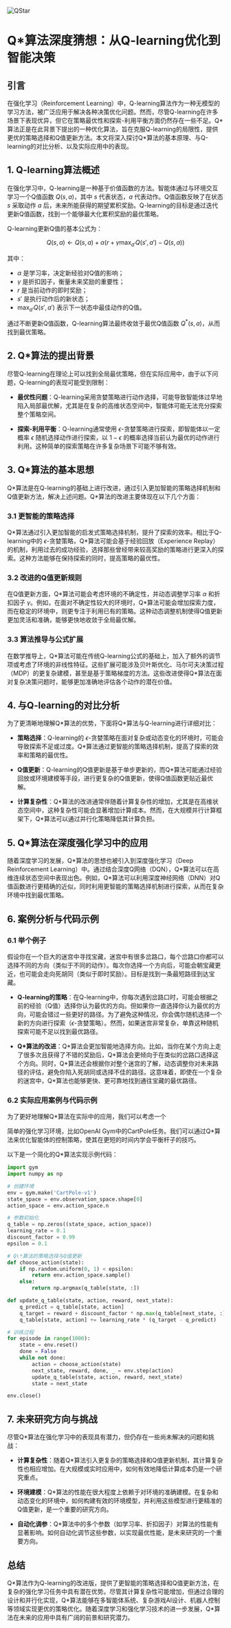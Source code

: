 ![QStar](BigModel/QStar/QStar.jpg)
# Q*算法深度猜想：从Q-learning优化到智能决策

## 引言

在强化学习（Reinforcement Learning）中，Q-learning算法作为一种无模型的学习方法，被广泛应用于解决各种决策优化问题。然而，尽管Q-learning在许多场景下表现优异，但它在策略最优性和探索-利用平衡方面仍然存在一些不足。Q\*算法正是在此背景下提出的一种优化算法，旨在克服Q-learning的局限性，提供更优的策略选择和Q值更新方法。本文将深入探讨Q\*算法的基本原理、与Q-learning的对比分析、以及实际应用中的表现。

## 1. Q-learning算法概述

在强化学习中，Q-learning是一种基于价值函数的方法。智能体通过与环境交互学习一个Q值函数 $Q(s, a)$，其中 $s$ 代表状态，$a$ 代表动作。Q值函数反映了在状态 $s$ 采取动作 $a$ 后，未来所能获得的期望累积奖励。Q-learning的目标是通过迭代更新Q值函数，找到一个能够最大化累积奖励的最优策略。

Q-learning更新Q值的基本公式为：

$$
Q(s, a) \leftarrow Q(s, a) + \alpha \left( r + \gamma \max_{a'} Q(s', a') - Q(s, a) \right)
$$

其中：
- $\alpha$ 是学习率，决定新经验对Q值的影响；
- $\gamma$ 是折扣因子，衡量未来奖励的重要性；
- $r$ 是当前动作的即时奖励；
- $s'$ 是执行动作后的新状态；
- $\max_{a'} Q(s', a')$ 表示下一状态中最佳动作的Q值。

通过不断更新Q值函数，Q-learning算法最终收敛于最优Q值函数 $Q^*(s, a)$，从而找到最优策略。

## 2. Q\*算法的提出背景

尽管Q-learning在理论上可以找到全局最优策略，但在实际应用中，由于以下问题，Q-learning的表现可能受到限制：

- **最优性问题**：Q-learning采用贪婪策略进行动作选择，可能导致智能体过早地陷入局部最优解，尤其是在复杂的高维状态空间中，智能体可能无法充分探索整个策略空间。
  
- **探索-利用平衡**：Q-learning通常使用 $\epsilon$-贪婪策略进行探索，即智能体以一定概率 $\epsilon$ 随机选择动作进行探索，以 $1-\epsilon$ 的概率选择当前认为最优的动作进行利用。这种简单的探索策略在许多复杂场景下可能不够有效。

## 3. Q\*算法的基本思想

Q\*算法是在Q-learning的基础上进行改进，通过引入更加智能的策略选择机制和Q值更新方法，解决上述问题。Q\*算法的改进主要体现在以下几个方面：

### 3.1 更智能的策略选择

Q\*算法通过引入更加智能的启发式策略选择机制，提升了探索的效率。相比于Q-learning中的 $\epsilon$-贪婪策略，Q\*算法可能会基于经验回放（Experience Replay）的机制，利用过去的成功经验，选择那些曾经带来较高奖励的策略进行更深入的探索。这种方法能够在保持探索的同时，提高策略的最优性。

### 3.2 改进的Q值更新规则

在Q值更新方面，Q\*算法可能会考虑环境的不确定性，并动态调整学习率 $\alpha$ 和折扣因子 $\gamma$。例如，在面对不确定性较大的环境时，Q\*算法可能会增加探索力度，而在稳定的环境中，则更专注于利用已有的策略。这种动态调整机制使得Q值更新更加灵活和准确，能够更快地收敛于全局最优解。

### 3.3 算法推导与公式扩展

在数学推导上，Q\*算法可能在传统Q-learning公式的基础上，加入了额外的调节项或考虑了环境的非线性特征。这些扩展可能涉及贝叶斯优化、马尔可夫决策过程（MDP）的更复杂建模，甚至是基于策略梯度的方法。这些改进使得Q\*算法在面对复杂决策问题时，能够更加准确地评估各个动作的潜在价值。

## 4. 与Q-learning的对比分析

为了更清晰地理解Q\*算法的优势，下面将Q\*算法与Q-learning进行详细对比：

- **策略选择**：Q-learning的 $\epsilon$-贪婪策略在面对复杂或动态变化的环境时，可能会导致探索不足或过度。Q\*算法通过更智能的策略选择机制，提高了探索的效率和策略的最优性。
  
- **Q值更新**：Q-learning的Q值更新是基于单步更新的，而Q\*算法可能通过经验回放或环境建模等手段，进行更复杂的Q值更新，使得Q值函数更贴近最优解。
  
- **计算复杂性**：Q\*算法的改进通常伴随着计算复杂性的增加，尤其是在高维状态空间中，这种复杂性可能会显著增加计算成本。然而，在大规模并行计算框架下，Q\*算法可以通过并行化策略降低其计算负担。

## 5. Q\*算法在深度强化学习中的应用

随着深度学习的发展，Q\*算法的思想也被引入到深度强化学习（Deep Reinforcement Learning）中。通过结合深度Q网络（DQN），Q\*算法可以在高维连续状态空间中表现出色。例如，Q\*算法可以利用深度神经网络（DNN）对Q值函数进行更精确的近似，同时利用更智能的策略选择机制进行探索，从而在复杂环境中找到最优策略。

## 6. 案例分析与代码示例

### 6.1 举个例子

假设你在一个巨大的迷宫中寻找宝藏，迷宫中有很多岔路口，每个岔路口你都可以选择不同的方向（类似于不同的动作）。每次你选择一个方向后，可能会朝宝藏更近，也可能会走向死胡同（类似于即时奖励）。目标是找到一条最短路径到达宝藏。

- **Q-learning的策略**：在Q-learning中，你每次遇到岔路口时，可能会根据之前的经验（Q值）选择你认为最优的方向。但如果你一直选择你认为最优的方向，可能会错过一些更好的路径。为了避免这种情况，你会偶尔随机选择一个新的方向进行探索（$\epsilon$-贪婪策略）。然而，如果迷宫非常复杂，单靠这种随机探索可能不足以找到最优路径。

- **Q\*算法的改进**：Q\*算法会更加智能地选择方向。比如，当你在某个方向上走了很多次且获得了不错的奖励后，Q\*算法会更倾向于在类似的岔路口选择这个方向。同时，Q\*算法还会根据你对整个迷宫的了解，动态调整你对未来路径的评估，避免你陷入死胡同或选择不佳的路径。这意味着，即使在一个复杂的迷宫中，Q\*算法也能够更快、更可靠地找到通往宝藏的最优路径。

### 6.2 实际应用案例与代码示例

为了更好地理解Q\*算法在实际中的应用，我们可以考虑一个

简单的强化学习环境，比如OpenAI Gym中的CartPole任务。我们可以通过Q\*算法来优化智能体的控制策略，使其在更短的时间内学会平衡杆子的技巧。

以下是一个简化的Q\*算法实现示例代码：

```python
import gym
import numpy as np

# 创建环境
env = gym.make('CartPole-v1')
state_space = env.observation_space.shape[0]
action_space = env.action_space.n

# 参数初始化
q_table = np.zeros((state_space, action_space))
learning_rate = 0.1
discount_factor = 0.99
epsilon = 0.1

# Q\*算法的策略选择与Q值更新
def choose_action(state):
    if np.random.uniform(0, 1) < epsilon:
        return env.action_space.sample()
    else:
        return np.argmax(q_table[state, :])

def update_q_table(state, action, reward, next_state):
    q_predict = q_table[state, action]
    q_target = reward + discount_factor * np.max(q_table[next_state, :])
    q_table[state, action] += learning_rate * (q_target - q_predict)

# 训练过程
for episode in range(1000):
    state = env.reset()
    done = False
    while not done:
        action = choose_action(state)
        next_state, reward, done, _ = env.step(action)
        update_q_table(state, action, reward, next_state)
        state = next_state

env.close()
```

## 7. 未来研究方向与挑战

尽管Q\*算法在强化学习中的表现具有潜力，但仍存在一些尚未解决的问题和挑战：

- **计算复杂性**：随着Q\*算法引入更复杂的策略选择和Q值更新机制，其计算复杂性也相应增加。在大规模或实时应用中，如何有效地降低计算成本仍是一个研究重点。

- **环境建模**：Q\*算法的性能在很大程度上依赖于对环境的准确建模。在复杂和动态变化的环境中，如何构建有效的环境模型，并利用这些模型进行更精准的Q值更新，是一个重要的研究方向。

- **自动化调参**：Q\*算法中的多个参数（如学习率、折扣因子）对算法的性能有显著影响。如何自动化调节这些参数，以实现最优性能，是未来研究的一个重要方向。

## 总结

Q\*算法作为Q-learning的改进版，提供了更智能的策略选择和Q值更新方法，在复杂的强化学习任务中具有潜在优势。尽管其计算复杂性可能增加，但通过合理的设计和并行化实现，Q\*算法能够在多智能体系统、复杂游戏AI设计、机器人控制等领域实现更优的策略优化。随着深度学习和强化学习技术的进一步发展，Q\*算法在未来的应用中具有广阔的前景和研究潜力。